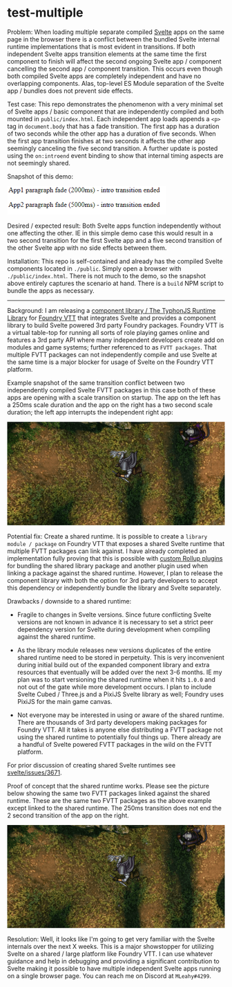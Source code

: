# test-multiple
Problem: When loading multiple separate compiled [Svelte](https://svelte.dev/) apps on the same page in the browser 
there is a conflict between the bundled Svelte internal runtime implementations that is most evident in transitions. If 
both independent Svelte apps transition elements at the same time the first component to finish will affect the second 
ongoing Svelte app / component cancelling the second app / component transition. This occurs even though both compiled 
Svelte apps are completely independent and have no overlapping components. Alas, top-level ES Module separation of 
the Svelte app / bundles does not prevent side effects.

Test case: This repo demonstrates the phenomenon with a very minimal set of Svelte apps / basic component that are
independently compiled and both mounted in `public/index.html`. Each independent app loads appends a `<p>` tag in 
`document.body` that has a fade transition. The first app has a duration of two seconds while the other app has a 
duration of five seconds. When the first app transition finishes at two seconds it affects the other app seemingly 
canceling the five second transition. A further update is posted using the `on:introend` event binding to show that 
internal timing aspects are not seemingly shared.

Snapshot of this demo:

![demo](./images/test-multiple.gif)

Desired / expected result: Both Svelte apps function independently without one affecting the other. IE in this 
simple demo case this would result in a two second transition for the first Svelte app and a five second transition of 
the other Svelte app with no side effects between them.

Installation: This repo is self-contained and already has the compiled Svelte components located in `./public`. Simply
open a browser with `./public/index.html`. There is not much to the demo, so the snapshot above entirely captures the 
scenario at hand. There is a `build` NPM script to bundle the apps as necessary.

-------------------------------

Background: I am releasing a [component library / The TyphonJS Runtime Library](https://github.com/typhonjs-fvtt-lib/typhonjs) 
for [Foundry VTT](https://foundryvtt.com/) that integrates Svelte and provides a component library to build Svelte 
powered 3rd party Foundry packages. Foundry VTT is a virtual table-top for running all sorts of role playing games 
online and features a 3rd party API where many independent developers create add on modules and game systems; further 
referenced to as `FVTT packages`. That multiple FVTT packages can not independently compile and use Svelte at the same 
time is a major blocker for usage of Svelte on the Foundry VTT platform. 

Example snapshot of the same transition conflict between two independently compiled Svelte FVTT packages in this case
both of these apps are opening with a scale transition on startup. The app on the left has a 250ms scale duration and
the app on the right has a two second scale duration; the left app interrupts the independent right app:

![test-multiple-foundry](./images/test-multiple-foundry.gif)

Potential fix: Create a shared runtime. It is possible to create a `library module / package` on Foundry VTT that 
exposes a shared Svelte runtime that multiple FVTT packages can link against. I have already completed an 
implementation fully proving that this is possible with 
[custom Rollup plugins](https://github.com/typhonjs-fvtt-lib/typhonjs/tree/main/.rollup) for bundling the shared 
library package and another plugin used when linking a package against the shared runtime. However, I plan to 
release the component library with both the option for 3rd party developers to accept this dependency or independently 
bundle the library and Svelte separately.

Drawbacks / downside to a shared runtime:
- Fragile to changes in Svelte versions. Since future conflicting Svelte versions are not known in advance it is 
necessary to set a strict peer dependency version for Svelte during development when compiling against the shared 
runtime.


- As the library module releases new versions duplicates of the entire shared runtime need to be stored in perpetuity. 
This is very inconvenient during initial build out of the expanded component library and extra resources that eventually
will be added over the next 3-6 months. IE my plan was to start versioning the shared runtime when it hits
`1.0.0` and not out of the gate while more development occurs. I plan to include Svelte Cubed / Three.js and a PixiJS 
Svelte library as well; Foundry uses PixiJS for the main game canvas.


- Not everyone may be interested in using or aware of the shared runtime. There are thousands of 3rd party developers
making packages for Foundry VTT. All it takes is anyone else distributing a FVTT package not using the shared runtime to 
potentially foul things up. There already are a handful of Svelte powered FVTT packages in the wild on the FVTT 
platform. 

For prior discussion of creating shared Svelte runtimes see
[svelte/issues/3671](https://github.com/sveltejs/svelte/issues/3671).

Proof of concept that the shared runtime works. Please see the picture below showing the same two FVTT packages linked
against the shared runtime. These are the same two FVTT packages as the above example except linked to the shared 
runtime. The 250ms transition does not end the 2 second transition of the app on the right. 

![test-multiple-foundry](./images/test-multiple-shared-runtime.gif)

Resolution: Well, it looks like I'm going to get very familiar with the Svelte internals over the next X weeks. This is
a major showstopper for utilizing Svelte on a shared / large platform like Foundry VTT. I can use whatever guidance and
help in debugging and providing a significant contribution to Svelte making it possible to have multiple independent
Svelte apps running on a single browser page. You can reach me on Discord at `MLeahy#4299`.
